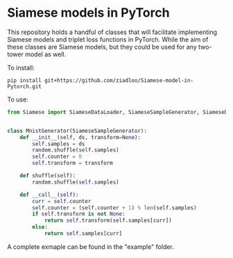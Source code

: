 # Siamese models in PyTorch

This repository holds a handful of classes that will facilitate implementing Siamese models and triplet loss functions in PyTorch. While the aim of these classes are Siamese models, but they could be used for any two-tower model as well.

To install:

```
pip install git+https://github.com/ziadloo/Siamese-model-in-Pytorch.git
```

To use:

```python
from Siamese import SiameseDataLoader, SiameseSampleGenerator, SiameseDataset, SiameseModel, triplet_loss


class MnistGenerator(SiameseSampleGenerator):
    def __init__(self, ds, transform=None):
        self.samples = ds
        random.shuffle(self.samples)
        self.counter = 0
        self.transform = transform

    def shuffle(self):
        random.shuffle(self.samples)

    def __call__(self):
        curr = self.counter
        self.counter = (self.counter + 1) % len(self.samples)
        if self.transform is not None:
            return self.transform(self.samples[curr])
        else:
            return self.samples[curr]
```

A complete exmaple can be found in the "example" folder.
